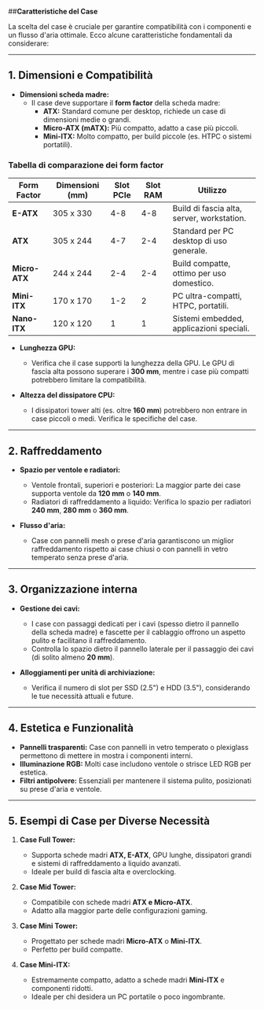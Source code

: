 ##**Caratteristiche del Case**

La scelta del case è cruciale per garantire compatibilità con i componenti e un flusso d'aria ottimale. Ecco alcune caratteristiche fondamentali da considerare:

---

## **1. Dimensioni e Compatibilità**

- **Dimensioni scheda madre:**
  - Il case deve supportare il **form factor** della scheda madre:
    - **ATX:** Standard comune per desktop, richiede un case di dimensioni medie o grandi.
    - **Micro-ATX (mATX):** Più compatto, adatto a case più piccoli.
    - **Mini-ITX:** Molto compatto, per build piccole (es. HTPC o sistemi portatili).

### **Tabella di comparazione dei form factor**

| **Form Factor** | **Dimensioni (mm)**         | **Slot PCIe**  | **Slot RAM** | **Utilizzo**                                |
|------------------|-----------------------------|----------------|--------------|---------------------------------------------|
| **E-ATX**       | 305 x 330                   | 4-8            | 4-8          | Build di fascia alta, server, workstation.  |
| **ATX**         | 305 x 244                   | 4-7            | 2-4          | Standard per PC desktop di uso generale.    |
| **Micro-ATX**   | 244 x 244                   | 2-4            | 2-4          | Build compatte, ottimo per uso domestico.   |
| **Mini-ITX**    | 170 x 170                   | 1-2            | 2            | PC ultra-compatti, HTPC, portatili.         |
| **Nano-ITX**    | 120 x 120                   | 1              | 1            | Sistemi embedded, applicazioni speciali.    |

- **Lunghezza GPU:**
  - Verifica che il case supporti la lunghezza della GPU. Le GPU di fascia alta possono superare i **300 mm**, mentre i case più compatti potrebbero limitare la compatibilità.

- **Altezza del dissipatore CPU:**
  - I dissipatori tower alti (es. oltre **160 mm**) potrebbero non entrare in case piccoli o medi. Verifica le specifiche del case.

---

## **2. Raffreddamento**

- **Spazio per ventole e radiatori:**
  - Ventole frontali, superiori e posteriori: La maggior parte dei case supporta ventole da **120 mm** o **140 mm**.
  - Radiatori di raffreddamento a liquido: Verifica lo spazio per radiatori **240 mm**, **280 mm** o **360 mm**.

- **Flusso d'aria:**
  - Case con pannelli mesh o prese d'aria garantiscono un miglior raffreddamento rispetto ai case chiusi o con pannelli in vetro temperato senza prese d'aria.

---

## **3. Organizzazione interna**

- **Gestione dei cavi:**
  - I case con passaggi dedicati per i cavi (spesso dietro il pannello della scheda madre) e fascette per il cablaggio offrono un aspetto pulito e facilitano il raffreddamento.
  - Controlla lo spazio dietro il pannello laterale per il passaggio dei cavi (di solito almeno **20 mm**).

- **Alloggiamenti per unità di archiviazione:**
  - Verifica il numero di slot per SSD (2.5") e HDD (3.5"), considerando le tue necessità attuali e future.

---

## **4. Estetica e Funzionalità**

- **Pannelli trasparenti:** Case con pannelli in vetro temperato o plexiglass permettono di mettere in mostra i componenti interni.
- **Illuminazione RGB:** Molti case includono ventole o strisce LED RGB per estetica.
- **Filtri antipolvere:** Essenziali per mantenere il sistema pulito, posizionati su prese d'aria e ventole.

---

## **5. Esempi di Case per Diverse Necessità**

1. **Case Full Tower:**
   - Supporta schede madri **ATX, E-ATX**, GPU lunghe, dissipatori grandi e sistemi di raffreddamento a liquido avanzati.
   - Ideale per build di fascia alta e overclocking.

2. **Case Mid Tower:**
   - Compatibile con schede madri **ATX e Micro-ATX**.
   - Adatto alla maggior parte delle configurazioni gaming.

3. **Case Mini Tower:**
   - Progettato per schede madri **Micro-ATX** o **Mini-ITX**.
   - Perfetto per build compatte.

4. **Case Mini-ITX:**
   - Estremamente compatto, adatto a schede madri **Mini-ITX** e componenti ridotti.
   - Ideale per chi desidera un PC portatile o poco ingombrante.

